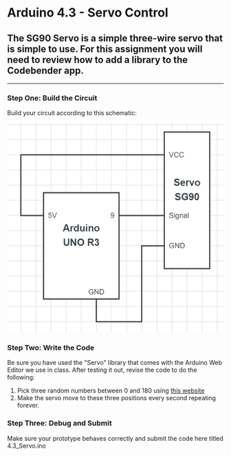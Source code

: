 # Arduino 4.3 - Servo Control
## The SG90 Servo is a simple three-wire servo that is simple to use.  For this assignment you will need to review how to add a library to the Codebender app. 
---

### Step One: Build the Circuit

Build your circuit according to this schematic:

![](https://github.com/WHS-Robotics-Classes/4-3_Servo_Control/blob/main/Servo.PNG?raw=true)

### Step Two: Write the Code

Be sure you have used the "Servo" library that comes with the Arduino Web Editor we use in class.  After testing it out, revise the code to do the following:

1. Pick three random numbers between 0 and 180 using [this website](https://www.calculator.net/random-number-generator.html?slower=1&supper=180&ctype=1&s=1378&submit1=Generate)
2. Make the servo move to these three positions every second repeating forever.

### Step Three: Debug and Submit

Make sure your prototype behaves correctly and submit the code here titled 4.3_Servo.ino

